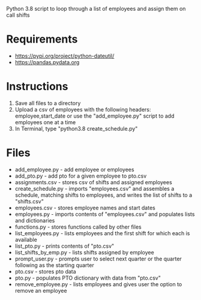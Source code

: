 Python 3.8 script to loop through a list of employees and assign them on call shifts

# Requirements
* https://pypi.org/project/python-dateutil/
* https://pandas.pydata.org

# Instructions
1. Save all files to a directory
1. Upload a csv of employees with the following headers: employee,start_date or use the "add_employee.py" script to add employees one at a time
1. In Terminal, type "python3.8 create_schedule.py"

# Files
* add_employee.py - add employee or employees
* add_pto.py - add pto for a given employee to pto.csv
* assignments.csv - stores csv of shifts and assigned employees
* create_schedule.py - imports "employees.csv" and assembles a schedule, matching shifts to employees, and writes the list of shifts to a "shifts.csv"
* employees.csv - stores employee names and start dates
* employees.py - imports contents of "employees.csv" and populates lists and dictionaries
* functions.py - stores functions called by other files
* list_employees.py - lists employees and the first shift for which each is available
* list_pto.py - prints contents of "pto.csv"
* list_shifts_by_emp.py - lists shifts assigned by employee
* prompt_user.py - prompts user to select next quarter or the quarter following as the starting quarter
* pto.csv - stores pto data
* pto.py - populates PTO dictionary with data from "pto.csv"
* remove_employee.py - lists employees and gives user the option to remove an employee
